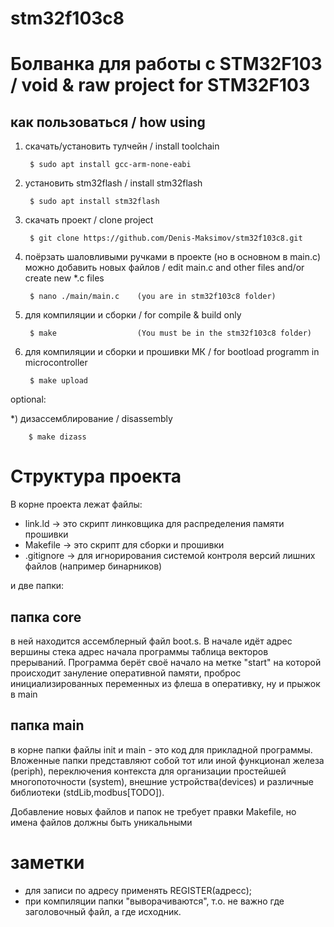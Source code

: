 # stm32f103c8

Болванка для работы с STM32F103 / void & raw project for STM32F103
==================================================================

как пользоваться / how using
----------------------------

1) скачать/установить тулчейн / install toolchain

        $ sudo apt install gcc-arm-none-eabi

2) установить stm32flash / install stm32flash

        $ sudo apt install stm32flash

3) скачать проект / clone project

        $ git clone https://github.com/Denis-Maksimov/stm32f103c8.git

4) поёрзать шаловливыми ручками в проекте (но в основном в main.c) можно добавить новых файлов 
/ edit main.c and other files and/or create new *.c files

        $ nano ./main/main.c    (you are in stm32f103c8 folder)

5) для компиляции и сборки / for compile & build only

        $ make                  (You must be in the stm32f103c8 folder)

6) для компиляции и сборки и прошивки МК / for bootload programm in microcontroller

        $ make upload

optional:

*) дизассемблирование / disassembly

        $ make dizass


Структура проекта
=================

В корне проекта лежат файлы:

- link.ld    -> это скрипт линковщика для распределения памяти прошивки
- Makefile   -> это скрипт для сборки и прошивки
- .gitignore -> для игнорирования системой контроля версий лишних файлов (например бинарников)

и две папки:

папка core
----------
в ней находится ассемблерный файл boot.s. В начале идёт адрес вершины стека адрес начала программы таблица векторов прерываний. Программа берёт своё начало на метке "start" на которой происходит зануление оперативной памяти, проброс инициализированных переменных из флеша в оперативку, ну и прыжок в main

папка main
----------
в корне папки файлы init и main - это код для прикладной программы.
Вложенные папки представляют собой тот или иной функционал железа (periph), переключения контекста для организации простейшей многопоточности (system), внешние устройства(devices) и различные библиотеки (stdLib,modbus[TODO]).  

Добавление новых файлов и папок не требует правки Makefile, но имена файлов должны быть уникальными

заметки
=================

- для записи по адресу применять REGISTER(адресс);
- при компиляции папки "выворачиваются", т.о. не важно где заголовочный файл, а где исходник.
